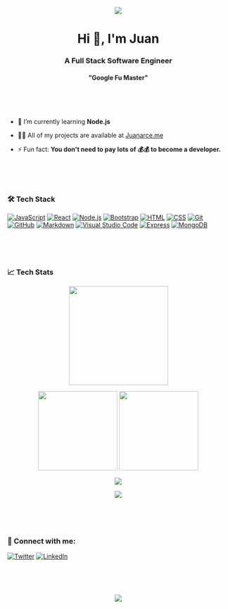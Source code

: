 <p align="center"><img src="https://github.com/jaas666/jaas666/blob/output/github-contribution-grid-snake.svg"/></p>
<h1 align="center">Hi 👋, I'm Juan</h1>
<h3 align="center">A Full Stack Software Engineer</h3>
<h4 align="center">"Google Fu Master"</h4><br /><br /><br /> 




- 🌱 I’m currently learning **Node.js**

- 👨‍💻 All of my projects are available at [Juanarce.me](Juanarce.me)

- ⚡ Fun fact: **You don't need to pay lots of 💰💰 to become a developer.**

<br /><br /><br />
### 🛠 Tech Stack

<a href="https://developer.mozilla.org/en-US/docs/Web/JavaScript">![JavaScript](https://img.shields.io/badge/-JavaScript-05122A?style=for-the-badge&logo=javascript)</a>
<a href="https://reactjs.org/">![React](https://img.shields.io/badge/-React-05122A?style=for-the-badge&logo=react)</a>
<a href="https://nodejs.org/">![Node.js](https://img.shields.io/badge/-Node.js-05122A?style=for-the-badge&logo=node.js)</a>
<a href="https://getbootstrap.com/">![Bootstrap](https://img.shields.io/badge/-Bootstrap-05122A?style=for-the-badge&logo=bootstrap&logoColor=563D7C)</a>
<a href="https://www.w3.org/html/">![HTML](https://img.shields.io/badge/-HTML-05122A?style=for-the-badge&logo=HTML5)</a>
<a href="https://www.w3schools.com/css/">![CSS](https://img.shields.io/badge/-CSS-05122A?style=for-the-badge&logo=CSS3&logoColor=1572B6)</a>
<a href="https://git-scm.com/">![Git](https://img.shields.io/badge/-Git-05122A?style=for-the-badge&logo=git)</a>
<a href="https://github.com/">![GitHub](https://img.shields.io/badge/-GitHub-05122A?style=for-the-badge&logo=github)</a>
<a href="https://www.markdownguide.org/">![Markdown](https://img.shields.io/badge/-Markdown-05122A?style=for-the-badge&logo=markdown)</a>
<a href="https://code.visualstudio.com/">![Visual Studio Code](https://img.shields.io/badge/-Visual%20Studio%20Code-05122A?style=for-the-badge&logo=visual-studio-code&logoColor=007ACC)</a>
<a href="https://expressjs.com/">![Express](https://img.shields.io/badge/-Express-05122A?style=for-the-badge&logo=express)</a>
<a href="https://www.mongodb.com/">![MongoDB](https://img.shields.io/badge/-MongoDB-05122A?style=for-the-badge&logo=mongodb&logoColor=007ACC)</a>
</p>

<br /><br /><br />
### 📈 Tech Stats
<p align="center">
  <img height="225em" src="https://activity-graph.herokuapp.com/graph?username=jaas666&theme=github"/>
</p>
<p align="center">
  <img height="180em" src="https://github-readme-stats.vercel.app/api?username=jaas666&show_icons=true&theme=react&include_all_commits=true&count_private=true"/>
  <img height="180em" src="https://github-readme-stats.vercel.app/api/top-langs/?username=jaas666&theme=react"/>
</p>
<p align="center">
  <img src="http://github-readme-streak-stats.herokuapp.com?user=JAAS666&theme=react&date_format=M%20j%5B%2C%20Y%5D" />
</p>
<p align="center">
  <a href="https://www.codewars.com/users/DevMeLoading/"><img src="https://www.codewars.com/users/DevMeLoading/badges/large"></a>
</p>

<br /><br /><br />  
### 🤝 Connect with me:
  
<a href="https://twitter.com/devmeloading" target="_blank" rel="noreferrer">![Twitter](https://img.shields.io/badge/-@DevMeLoading-05122A?style=for-the-badge&logo=twitter)</a>
<a href="https://linkedin.com/in/juan-arce-tx" target="_blank" rel="noreferrer">![LinkedIn](https://img.shields.io/badge/-Juan_A-05122A?style=for-the-badge&logo=linkedin)</a>

<br /><br /><br />  


<p align="center">
<img src="https://github.com/jaas666/jaas666/blob/main/gitartwork.svg" />
</p>
